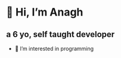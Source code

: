 # 👋 Hi, I’m Anagh
## a 6 yo, self taught developer
- 👀 I’m interested in programming

<!---
anaghtani/anaghtani is a ✨ special ✨ repository because its `README.md` (this file) appears on your GitHub profile.
You can click the Preview link to take a look at your changes.
--->
